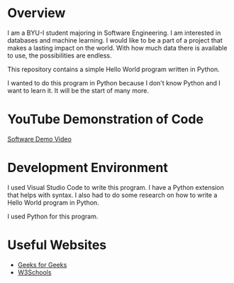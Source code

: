 # Overview

I am a BYU-I student majoring in Software Engineering. I am interested in databases and machine learning. I would like to be a part of a project that makes a lasting impact on the world. With how much data there is available to use, the possibilities are endless.

This repository contains a simple Hello World program written in Python.

I wanted to do this program in Python because I don't know Python and I want to learn it. It will be the start of many more.

# YouTube Demonstration of Code

[Software Demo Video](https://www.youtube.com/watch?v=LFSxHYg4_4E)

# Development Environment

I used Visual Studio Code to write this program. I have a Python extension that helps with syntax. I also had to do some research on how to write a Hello World program in Python.

I used Python for this program.

# Useful Websites

* [Geeks for Geeks](https://www.geeksforgeeks.org/taking-input-in-python/)
* [W3Schools](https://www.w3schools.com/python/ref_func_print.asp)
